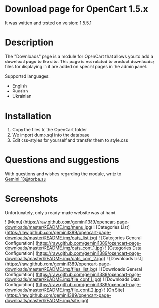 Download page for OpenCart 1.5.x
====================

It was written and tested on version: 1.5.5.1

Description
====================

The "Downloads" page is a module for OpenCart that allows you to add a download page to the site. This page is not related to product downloads; files for displaying in it are added on special pages in the admin panel.

Supported languages:
 * English
 * Russian
 * Ukrainian

Installation
====================

1. Copy the files to the OpenCart folder
2. We import dump.sql into the database
3. Edit css-styles for yourself and transfer them to style.css

Questions and suggestions
====================

With questions and wishes regarding the module, write to Gemini_13@torba.su

Screenshots
====================
Unfortunately, only a ready-made website was at hand.

! [Menu] (https://raw.github.com/gemini1389/opencart-page-downloads/master/README.img/menu.jpg)
! [Categories List] (https://raw.github.com/gemini1389/opencart-page-downloads/master/README.img/cats_list.jpg)
! [Categories General Configuration] (https://raw.github.com/gemini1389/opencart-page-downloads/master/README.img/cats_conf_1.jpg)
! [Categories Data Configuration] (https://raw.github.com/gemini1389/opencart-page-downloads/master/README.img/cats_conf_2.jpg)
! [Downloads List] (https://raw.github.com/gemini1389/opencart-page-downloads/master/README.img/files_list.jpg)
! [Downloads General Configuration] (https://raw.github.com/gemini1389/opencart-page-downloads/master/README.img/file_conf_1.jpg)
! [Downloads Data Configuration] (https://raw.github.com/gemini1389/opencart-page-downloads/master/README.img/file_conf_2.jpg)
! [On Site] (https://raw.github.com/gemini1389/opencart-page-downloads/master/README.img/site.jpg) 
